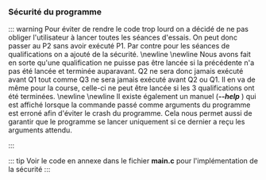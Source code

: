 ### Sécurité du programme 

::: warning
Pour éviter de rendre le code trop lourd on a décidé de ne pas obliger l'utilisateur à lancer toutes les séances d'essais. On peut donc 
passer au P2 sans avoir exécuté P1. Par contre pour les séances de qualifications on a ajouté de la sécurité. 
\newline \newline 
Nous avons fait en sorte qu'une qualification ne puisse pas être lancée si la précédente n'a pas été lancée et terminée auparavant.
Q2 ne sera donc jamais exécuté avant Q1 tout comme Q3 ne sera jamais exécuté avant Q2 ou Q1. 
Il en va de même pour la course, celle-ci ne peut être lancée si les 3 qualifications ont été terminées.
\newline \newline 
Il existe également un manuel (**_--help_** ) qui est affiché lorsque la commande passé comme arguments du programme est erroné afin 
d'éviter le crash du programme. Cela nous permet aussi de garantir que le programme se lancer uniquement si ce dernier a reçu 
les arguments attendu.

:::

::: tip
Voir le code en annexe dans le fichier **main.c** pour l'implémentation de la sécurité 
::: 
